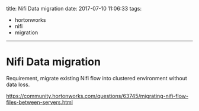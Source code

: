 title: Nifi Data migration
date: 2017-07-10 11:06:33
tags:
- hortonworks
- nifi
- migration
---

# Nifi Data migration

Requirement, migrate existing Nifi flow into clustered environment without data loss.


https://community.hortonworks.com/questions/63745/migrating-nifi-flow-files-between-servers.html
